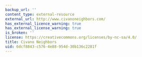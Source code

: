```yaml
---
backup_url: ''
content_type: external-resource
external_url: http://www.civanoneighbors.com/
has_external_licence_warning: true
has_external_license_warning: true
is_broken: ''
license: https://creativecommons.org/licenses/by-nc-sa/4.0/
title: Civano Neighbors
uid: 6dcf8843-c576-4e88-954d-30b136c2281f
---
```

